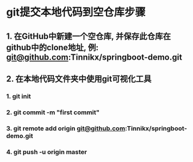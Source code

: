 # git提交本地代码到空仓库步骤
## 1. 在GitHub中新建一个空仓库, 并保存此仓库在github中的clone地址, 例: git@github.com:Tinnikx/springboot-demo.git
## 2. 在本地代码文件夹中使用git可视化工具
### 1. git init
### 2. git commit -m "first commit"
### 3. git remote add origin git@github.com:Tinnikx/springboot-demo.git
### 4. git push -u origin master
